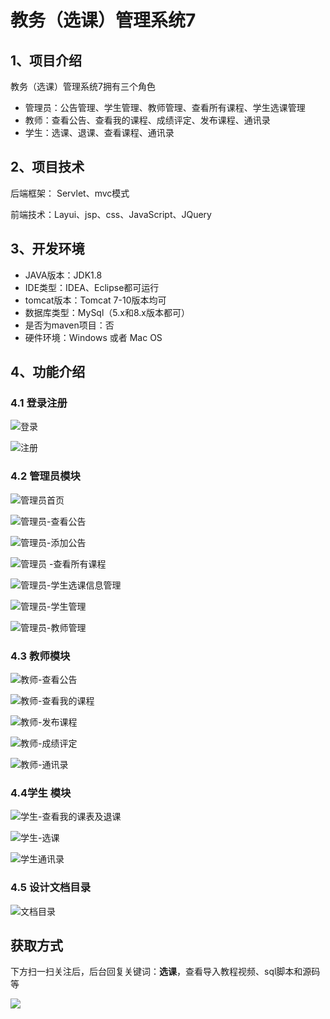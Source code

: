 # 教务（选课）管理系统7

## 1、项目介绍

教务（选课）管理系统7拥有三个角色

- 管理员：公告管理、学生管理、教师管理、查看所有课程、学生选课管理
- 教师：查看公告、查看我的课程、成绩评定、发布课程、通讯录
- 学生：选课、退课、查看课程、通讯录


## 2、项目技术

后端框架： Servlet、mvc模式

前端技术：Layui、jsp、css、JavaScript、JQuery

## 3、开发环境

- JAVA版本：JDK1.8
- IDE类型：IDEA、Eclipse都可运行
- tomcat版本：Tomcat 7-10版本均可
- 数据库类型：MySql（5.x和8.x版本都可） 
- 是否为maven项目：否
- 硬件环境：Windows 或者 Mac OS


## 4、功能介绍

### 4.1 登录注册

![登录](https://www.codeshop.fun/Typora-Images/202207181747205.jpg)

![注册](https://www.codeshop.fun/Typora-Images/202207181747774.jpg)

### 4.2 管理员模块

![管理员首页](https://www.codeshop.fun/Typora-Images/202207181747201.jpg)

![管理员-查看公告](https://www.codeshop.fun/Typora-Images/202207181748151.jpg)

![管理员-添加公告](https://www.codeshop.fun/Typora-Images/202207181748022.jpg)

![管理员 -查看所有课程](https://www.codeshop.fun/Typora-Images/202207181748315.jpg)

![管理员-学生选课信息管理](https://www.codeshop.fun/Typora-Images/202207181748645.jpg)

![管理员-学生管理](https://www.codeshop.fun/Typora-Images/202207181748019.jpg)

![管理员-教师管理](https://www.codeshop.fun/Typora-Images/202207181748126.jpg)

### 4.3 教师模块

![教师-查看公告](https://www.codeshop.fun/Typora-Images/202207181748995.jpg)

![教师-查看我的课程](https://www.codeshop.fun/Typora-Images/202207181748329.jpg)

![教师-发布课程](https://www.codeshop.fun/Typora-Images/202207181748069.jpg)

![教师-成绩评定](https://www.codeshop.fun/Typora-Images/202207181748843.jpg)

![教师-通讯录](https://www.codeshop.fun/Typora-Images/202207181748799.jpg)

### 4.4学生 模块

![学生-查看我的课表及退课](https://www.codeshop.fun/Typora-Images/202207181748227.jpg)

![学生-选课](https://www.codeshop.fun/Typora-Images/202207181748804.jpg)

![学生通讯录](https://www.codeshop.fun/Typora-Images/202207181748389.jpg)

### 4.5 设计文档目录

![文档目录](https://www.codeshop.fun/Typora-Images/202207181749069.jpg)

## 获取方式

下方扫一扫关注后，后台回复关键词：**选课**，查看导入教程视频、sql脚本和源码等

 ![](https://www.codeshop.fun/Typora-Images/202205281253739.png)
